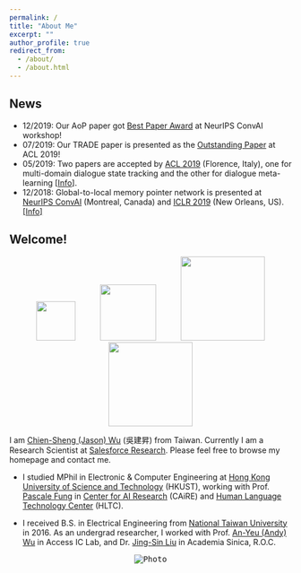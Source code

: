 ```yaml
---
permalink: /
title: "About Me"
excerpt: ""
author_profile: true
redirect_from: 
  - /about/
  - /about.html
---
```


## News
- 12/2019: Our AoP paper got [Best Paper Award](http://alborz-geramifard.com/workshops/neurips19-Conversational-AI/Main.html) at NeurIPS ConvAI workshop!
- 07/2019: Our TRADE paper is presented as the [Outstanding Paper](http://www.acl2019.org/EN/winners-of-acl-2019-best-paper-awards.xhtml) at ACL 2019!
- 05/2019: Two papers are accepted by [ACL 2019](http://www.acl2019.org/EN/index.xhtml) (Florence, Italy), one for multi-domain dialogue state tracking and the other for dialogue meta-learning [[Info](/publications)]. 
- 12/2018: Global-to-local memory pointer network is presented at [NeurIPS ConvAI](http://alborz-geramifard.com/workshops/nips18-Conversational-AI/Main.html) (Montreal, Canada) and [ICLR 2019](https://iclr.cc/Conferences/2019) (New Orleans, US). [[Info]](/publications/nips18) 
<!-- - 08/2018: Large-scale fact-checking paper is accepted by [EMNLP 2018](http://emnlp2018.org/) (Brussels, Belgium). [[Info]](/publications/emnlp18) -->
<!-- - 04/2018: Memory-to-Sequence (Mem2Seq) model is accepted by [ACL 2018](https://acl2018.org/) (Melbourne, Australia). [[Info]](/publications/Mem2Seq) -->

## Welcome!

<p align="center">
  <img src="https://jasonwu0731.github.io/images/einstein-scroll.png" width="70" hspace="20">
  <img src="https://jasonwu0731.github.io/images/salesforce.png" width="100" hspace="20"> 
  <img src="https://jasonwu0731.github.io/images/logo_ust.png" width="150" hspace="20">
  <img src="https://jasonwu0731.github.io/images/logo_ntu.png" width="150" hspace="20">
</p>

I am [Chien-Sheng (Jason) Wu](https://jasonwu0731.github.io) (吳建昇) from Taiwan. Currently I am a Research Scientist at [Salesforce Research](https://einstein.ai/). Please feel free to browse my homepage and contact me. 

<!--Download my CV <a href="files/AcademicCV_JasonWu_052019.pdf" target="_blank">here</a>.-->
<!-- <img src="https://jasonwu0731.github.io/images/logo_caire.jpg" width="150">   
<img src="https://jasonwu0731.github.io/images/logo_hltc.jpg" width="60">
<img src="https://jasonwu0731.github.io/images/logo_as.svg" width="60"> -->

* I studied MPhil in Electronic & Computer Engineering at [Hong Kong University of Science and Technology](http://www.ust.hk/zh-hant/) (HKUST), working with Prof. [Pascale Fung](http://www.ece.ust.hk/~pascale/) in [Center for AI Research](https://caire.ust.hk/) (CAiRE) and [Human Language Technology Center](https://www.cse.ust.hk/~hltc/) (HLTC).

* I received B.S. in Electrical Engineering from [National Taiwan University](http://www.ntu.edu.tw/english/) in 2016. As an undergrad researcher, I worked with Prof. [An-Yeu (Andy) Wu](http://access.ee.ntu.edu.tw/) in Access IC Lab, and Dr. [Jing-Sin Liu](http://www.iis.sinica.edu.tw/pages/liu/) in Academia Sinica, R.O.C.

<!-- Dream Big, then try my best to Do Bigger. Please feel free to browse through my profile and contact me.  style="color: #ff0000;" -->

<p align="center">
  <kbd><img src="https://jasonwu0731.github.io/images/IMG_9466.JPG" alt="Photo"/></kbd>
</p>

<!-- For more info
------
More info about configuring academicpages can be found in [the guide](https://academicpages.github.io/markdown/). The [guides for the Minimal Mistakes theme](https://mmistakes.github.io/minimal-mistakes/docs/configuration/) (which this theme was forked from) might also be helpful. -->
